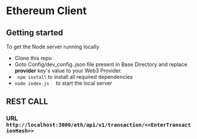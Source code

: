 
# Ethereum Client

## Getting started
To get the Node server running locally
- Clone this repo
- Goto Config/dev_config..json file present in Base Directory and replace **provider** key's value to your Web3 Provider.
- ``` npm install``` to install all required dependencies
- ```node index.js  ``` to start the local server

## REST CALL
### URL  ```http://localhost:3000/eth/api/v1/transaction/<<EnterTransactionHash>>```
